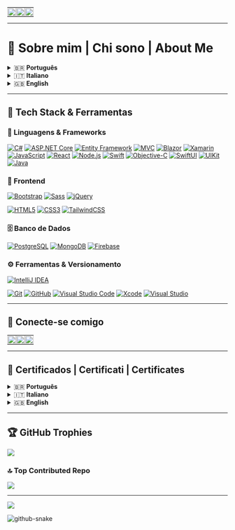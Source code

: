 <table style="width:100%; border-spacing:0; border-collapse:collapse; margin:0; padding:0;">
  <tr>
    <td style="padding:0; margin:0;">
      <img src="https://media4.giphy.com/media/CdhxVrdRN4YFi/giphy.gif" style="width:100%; display:block;" />
    </td>
    <td style="padding:0; margin:0;">
      <img src="https://media4.giphy.com/media/VA3YIvvzgdXIBpswGq/giphy.gif" style="width:100%; display:block;" />
    </td>
    <td style="padding:0; margin:0;">
      <img src="https://media4.giphy.com/media/CdhxVrdRN4YFi/giphy.gif" style="width:100%; display:block;" />
    </td>
  </tr>
</table>

---

# 🧠 Sobre mim | Chi sono | About Me
<details> <summary>🇧🇷 <strong>Português</strong></summary>
Sou um desenvolvedor de software em constante evolução, apaixonado por resolver problemas reais com código limpo e boas práticas. Tenho experiência prática em projetos com C#, JavaScript, Swift, e conhecimento básico em Java, além de domínio dos principais frameworks e bibliotecas associados a essas linguagens.
No ecossistema .NET, venho explorando ASP.NET Core e Entity Framework, criando APIs robustas e organizadas. No desenvolvimento mobile, utilizo Swift com SwiftUI e UIKit, buscando interfaces fluidas e experiências nativas para iOS. Também desenvolvo com JavaScript e frameworks como React e Node.js, aplicando conceitos modernos de frontend e backend com eficiência.
Atuo com HTML, CSS e Tailwind CSS, combinando usabilidade com performance no desenvolvimento frontend. Meus conhecimentos em banco de dados incluem tanto o relacional PostgreSQL quanto o não-relacional Redis, dois dos mais valorizados no mercado atualmente.
Além da parte técnica, tenho facilidade com comunicação e trabalho em equipe multicultural. Sou fluente em português, falo bem inglês, estou aprendendo italiano com dedicação e consigo me comunicar em espanhol em situações básicas.
Meu objetivo é crescer em ambientes colaborativos, aprendendo com profissionais experientes e contribuindo com soluções criativas, escaláveis e impactantes.
</details> <details> <summary>🇮🇹 <strong>Italiano</strong></summary>
Sono uno sviluppatore software in continua evoluzione, appassionato nel risolvere problemi reali con codice pulito e buone pratiche. Ho esperienza pratica in progetti con C#, JavaScript, Swift e una conoscenza di base di Java, oltre a una buona padronanza dei principali framework e librerie associati a questi linguaggi.
Nel mondo .NET, sto esplorando ASP.NET Core ed Entity Framework, creando API robuste e ben strutturate. Nello sviluppo mobile utilizzo Swift con SwiftUI e UIKit, progettando interfacce fluide e esperienze native per iOS. Lavoro anche con JavaScript e framework come React e Node.js, applicando concetti moderni sia nel frontend che nel backend.
Nel frontend sviluppo con HTML, CSS e Tailwind CSS, combinando usabilità e performance. Ho conoscenze in database relazionali come PostgreSQL e non relazionali come Redis, entrambi molto richiesti nel mercato attuale.
Oltre alle competenze tecniche, ho buone capacità comunicative e so lavorare in team multiculturali. Parlo portoghese (madrelingua), inglese a livello avanzato, sto imparando italiano e ho una conoscenza di base dello spagnolo.
Il mio obiettivo è crescere in ambienti collaborativi, imparare da professionisti esperti e contribuire con soluzioni creative, scalabili e d’impatto.
</details> <details> <summary>🇬🇧 <strong>English</strong></summary>
I am a software developer in continuous evolution, passionate about solving real-world problems with clean code and good practices. I have hands-on experience in projects using C#, JavaScript, Swift, and basic knowledge of Java, along with solid understanding of the main frameworks and libraries associated with these languages.
In the .NET ecosystem, I’ve been working with ASP.NET Core and Entity Framework, building robust and well-structured APIs. In mobile development, I use Swift with SwiftUI and UIKit, crafting smooth, native experiences for iOS. I also develop with JavaScript using frameworks like React and Node.js, applying modern concepts in both frontend and backend development.
In frontend, I work with HTML, CSS, and Tailwind CSS, combining usability and performance. My database knowledge includes the relational PostgreSQL and the non-relational Redis, both widely used and in high demand in today’s market.
Beyond technical skills, I’m a strong communicator and enjoy collaborating in multicultural teams. I'm fluent in Portuguese, speak English well, I'm learning Italian, and I can communicate in basic Spanish.
My goal is to grow in collaborative environments, learning from experienced professionals and contributing with creative, scalable, and impactful solutions.
</details>

---

## 🚀 Tech Stack & Ferramentas

### 🧠 Linguagens & Frameworks
[![C#](https://img.shields.io/badge/C%23-239120?style=for-the-badge&logo=csharp&logoColor=white)](https://learn.microsoft.com/en-us/dotnet/csharp/)
[![ASP.NET Core](https://img.shields.io/badge/ASP.NET_Core-512BD4?style=for-the-badge&logo=.net&logoColor=white)](https://learn.microsoft.com/en-us/aspnet/core/)
[![Entity Framework](https://img.shields.io/badge/Entity_Framework-68217A?style=for-the-badge&logo=.net&logoColor=white)](https://learn.microsoft.com/en-us/ef/)
[![MVC](https://img.shields.io/badge/MVC-5C2D91?style=for-the-badge&logo=dotnet&logoColor=white)](https://learn.microsoft.com/en-us/aspnet/core/mvc/)
[![Blazor](https://img.shields.io/badge/Blazor-512BD4?style=for-the-badge&logo=blazor&logoColor=white)](https://dotnet.microsoft.com/en-us/apps/aspnet/web-apps/blazor)
[![Xamarin](https://img.shields.io/badge/Xamarin-3498DB?style=for-the-badge&logo=xamarin&logoColor=white)](https://dotnet.microsoft.com/en-us/apps/xamarin)
[![JavaScript](https://img.shields.io/badge/JavaScript-F7DF1E?style=for-the-badge&logo=javascript&logoColor=black)](https://developer.mozilla.org/en-US/docs/Web/JavaScript)
[![React](https://img.shields.io/badge/React-20232A?style=for-the-badge&logo=react&logoColor=61DAFB)](https://react.dev/)
[![Node.js](https://img.shields.io/badge/Node.js-339933?style=for-the-badge&logo=node.js&logoColor=white)](https://nodejs.org/)
[![Swift](https://img.shields.io/badge/Swift-F05138?style=for-the-badge&logo=swift&logoColor=white)](https://developer.apple.com/swift/)
[![Objective-C](https://img.shields.io/badge/Objective--C-438EFF?style=for-the-badge&logo=apple&logoColor=white)](https://developer.apple.com/library/archive/documentation/Cocoa/Conceptual/ProgrammingWithObjectiveC/Introduction/Introduction.html)
[![SwiftUI](https://img.shields.io/badge/SwiftUI-222222?style=for-the-badge&logo=swift&logoColor=white)](https://developer.apple.com/xcode/swiftui/)
[![UIKit](https://img.shields.io/badge/UIKit-000000?style=for-the-badge&logo=apple&logoColor=white)](https://developer.apple.com/documentation/uikit)
[![Java](https://img.shields.io/badge/Java-ED8B00?style=for-the-badge&logo=openjdk&logoColor=white)](https://www.java.com/)

### 🎨 Frontend
[![Bootstrap](https://img.shields.io/badge/Bootstrap-7952B3?style=for-the-badge&logo=bootstrap&logoColor=white)](https://getbootstrap.com/)
[![Sass](https://img.shields.io/badge/Sass-CC6699?style=for-the-badge&logo=sass&logoColor=white)](https://sass-lang.com/)
[![jQuery](https://img.shields.io/badge/jQuery-0769AD?style=for-the-badge&logo=jquery&logoColor=white)](https://jquery.com/)

[![HTML5](https://img.shields.io/badge/HTML5-E34F26?style=for-the-badge&logo=html5&logoColor=white)](https://developer.mozilla.org/en-US/docs/Web/HTML)
[![CSS3](https://img.shields.io/badge/CSS3-1572B6?style=for-the-badge&logo=css3&logoColor=white)](https://developer.mozilla.org/en-US/docs/Web/CSS)
[![TailwindCSS](https://img.shields.io/badge/TailwindCSS-06B6D4?style=for-the-badge&logo=tailwind-css&logoColor=white)](https://tailwindcss.com/)

### 🗄️ Banco de Dados
[![PostgreSQL](https://img.shields.io/badge/PostgreSQL-4169E1?style=for-the-badge&logo=postgresql&logoColor=white)](https://www.postgresql.org/)
[![MongoDB](https://img.shields.io/badge/MongoDB-47A248?style=for-the-badge&logo=mongodb&logoColor=white)](https://www.mongodb.com/)
[![Firebase](https://img.shields.io/badge/Firebase-FFCA28?style=for-the-badge&logo=firebase&logoColor=black)](https://firebase.google.com/)


### ⚙️ Ferramentas & Versionamento
[![IntelliJ IDEA](https://img.shields.io/badge/IntelliJ_IDEA-000000?style=for-the-badge&logo=intellij-idea&logoColor=white)](https://www.jetbrains.com/idea/)

[![Git](https://img.shields.io/badge/Git-F05032?style=for-the-badge&logo=git&logoColor=white)](https://git-scm.com/)
[![GitHub](https://img.shields.io/badge/GitHub-181717?style=for-the-badge&logo=github&logoColor=white)](https://github.com/)
[![Visual Studio Code](https://img.shields.io/badge/VS_Code-007ACC?style=for-the-badge&logo=visual-studio-code&logoColor=white)](https://code.visualstudio.com/)
[![Xcode](https://img.shields.io/badge/Xcode-1575F9?style=for-the-badge&logo=xcode&logoColor=white)](https://developer.apple.com/xcode/)
[![Visual Studio](https://img.shields.io/badge/Visual_Studio-5C2D91?style=for-the-badge&logo=visual-studio&logoColor=white)](https://visualstudio.microsoft.com/)

---

## 🤝 Conecte-se comigo

<table style="width:100%; border-spacing:0; border-collapse:collapse; margin:0; padding:0;">
  <tr>
    <td style="padding:0; margin:0;">
      <a href="https://www.linkedin.com/in/leandro-r-alexandre/" target="_blank">
        <img src="https://media4.giphy.com/media/CdhxVrdRN4YFi/giphy.gif" style="width:100%; display:block;" />
      </a>
    </td>
    <td style="padding:0; margin:0;">
      <a href="https://dev.to/devbyleandro" target="_blank">
        <img src="https://media4.giphy.com/media/VA3YIvvzgdXIBpswGq/giphy.gif" style="width:100%; display:block;" />
      </a>
    </td>
    <td style="padding:0; margin:0;">
      <a href="https://www.tabnews.com.br/cuscodev" target="_blank">
        <img src="https://media4.giphy.com/media/CdhxVrdRN4YFi/giphy.gif" style="width:100%; display:block;" />
      </a>
    </td>
  </tr>
</table>

---

## 📜 Certificados | Certificati | Certificates

<details>
<summary>🇧🇷 <strong>Português</strong></summary>

📌 Alguns dos certificados que comprovam minha trajetória de aprendizado:

Você pode ver todos os certificados [neste repositório](https://github.com/softwareLeandro/Certificates).

</details>

<details>
<summary>🇮🇹 <strong>Italiano</strong></summary>

📌 Alcuni dei miei certificati che dimostrano il mio percorso di apprendimento:

Puoi vedere tutti i certificati [in questo repository](https://github.com/softwareLeandro/Certificates).

</details>

<details>
<summary>🇬🇧 <strong>English</strong></summary>

📌 Some of the certificates that prove my learning journey:

You can view all certificates [in this repository](https://github.com/softwareLeandro/Certificates).

</details>

---

## 🏆 GitHub Trophies
![](https://github-profile-trophy.vercel.app/?username=softwareLeandro&theme=radical&no-frame=false&no-bg=true&margin-w=4)

### 🔝 Top Contributed Repo
![](https://github-contributor-stats.vercel.app/api?username=softwareLeandro&limit=5&theme=dark&combine_all_yearly_contributions=true)

---
[![](https://visitcount.itsvg.in/api?id=softwareLeandro&icon=6&color=1)](https://visitcount.itsvg.in)


<picture>
  <source media="(prefers-color-scheme: dark)" srcset="https://raw.githubusercontent.com/tobiasmeyhoefer/tobiasmeyhoefer/output/github-snake-dark.svg" />
  <source media="(prefers-color-scheme: light)" srcset="https://raw.githubusercontent.com/tobiasmeyhoefer/tobiasmeyhoefer/output/github-snake.svg" />
  <img alt="github-snake" src="https://raw.githubusercontent.com/tobiasmeyhoefer/tobiasmeyhoefer/output/github-snake.svg" />
</picture>

